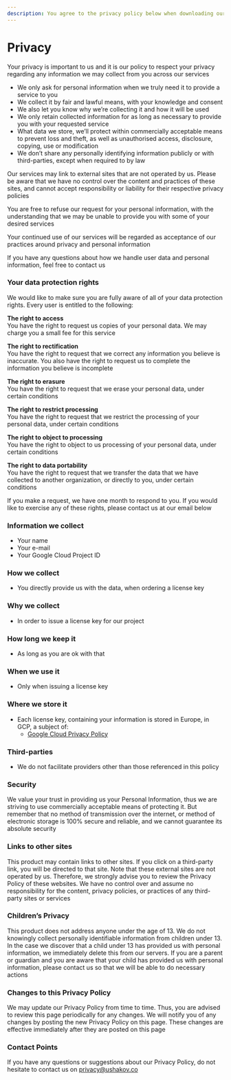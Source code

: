 ```yaml
---
description: You agree to the privacy policy below when downloading our software
---
```


# Privacy

Your privacy is important to us and it is our policy to respect your privacy regarding any information we may collect from you across our services

* We only ask for personal information when we truly need it to provide a service to you
* We collect it by fair and lawful means, with your knowledge and consent
* We also let you know why we’re collecting it and how it will be used
* We only retain collected information for as long as necessary to provide you with your requested service
* What data we store, we’ll protect within commercially acceptable means to prevent loss and theft, as well as unauthorised access, disclosure, copying, use or modification
* We don’t share any personally identifying information publicly or with third-parties, except when required to by law

Our services may link to external sites that are not operated by us. Please be aware that we have no control over the content and practices of these sites, and cannot accept responsibility or liability for their respective privacy policies

You are free to refuse our request for your personal information, with the understanding that we may be unable to provide you with some of your desired services

Your continued use of our services will be regarded as acceptance of our practices around privacy and personal information

If you have any questions about how we handle user data and personal information, feel free to contact us

### **Your data protection rights**

We would like to make sure you are fully aware of all of your data protection rights. Every user is entitled to the following:

**The right to access**  
You have the right to request us copies of your personal data. We may charge you a small fee for this service

**The right to rectification**  
You have the right to request that we correct any information you believe is inaccurate. You also have the right to request us to complete the information you believe is incomplete

**The right to erasure**  
You have the right to request that we erase your personal data, under certain conditions

**The right to restrict processing**  
You have the right to request that we restrict the processing of your personal data, under certain conditions

**The right to object to processing**  
You have the right to object to us processing of your personal data, under certain conditions

**The right to data portability**  
You have the right to request that we transfer the data that we have collected to another organization, or directly to you, under certain conditions

If you make a request, we have one month to respond to you. If you would like to exercise any of these rights, please contact us at our email below

### Information we collect

* Your name
* Your e-mail
* Your Google Cloud Project ID

### How we collect

* You directly provide us with the data, when ordering a license key

### Why we collect

* In order to issue a license key for our project

### How long we keep it

* As long as you are ok with that

### When we use it

* Only when issuing a license key

### Where we store it

* Each license key, containing your information is stored in Europe, in GCP, a subject of:
  * [Google Cloud Privacy Policy](https://cloud.google.com/security/privacy/)

### Third-parties

* We do not facilitate providers other than those referenced in this policy

### **Security**

We value your trust in providing us your Personal Information, thus we are striving to use commercially acceptable means of protecting it. But remember that no method of transmission over the internet, or method of electronic storage is 100% secure and reliable, and we cannot guarantee its absolute security

### **Links to other sites**

This product may contain links to other sites. If you click on a third-party link, you will be directed to that site. Note that these external sites are not operated by us. Therefore, we strongly advise you to review the Privacy Policy of these websites. We have no control over and assume no responsibility for the content, privacy policies, or practices of any third-party sites or services

### **Children’s Privacy**

This product does not address anyone under the age of 13. We do not knowingly collect personally identifiable information from children under 13. In the case we discover that a child under 13 has provided us with personal information, we immediately delete this from our servers. If you are a parent or guardian and you are aware that your child has provided us with personal information, please contact us so that we will be able to do necessary actions

### **Changes to this Privacy Policy**

We may update our Privacy Policy from time to time. Thus, you are advised to review this page periodically for any changes. We will notify you of any changes by posting the new Privacy Policy on this page. These changes are effective immediately after they are posted on this page

### **Contact Points**

If you have any questions or suggestions about our Privacy Policy, do not hesitate to contact us on privacy@ushakov.co

